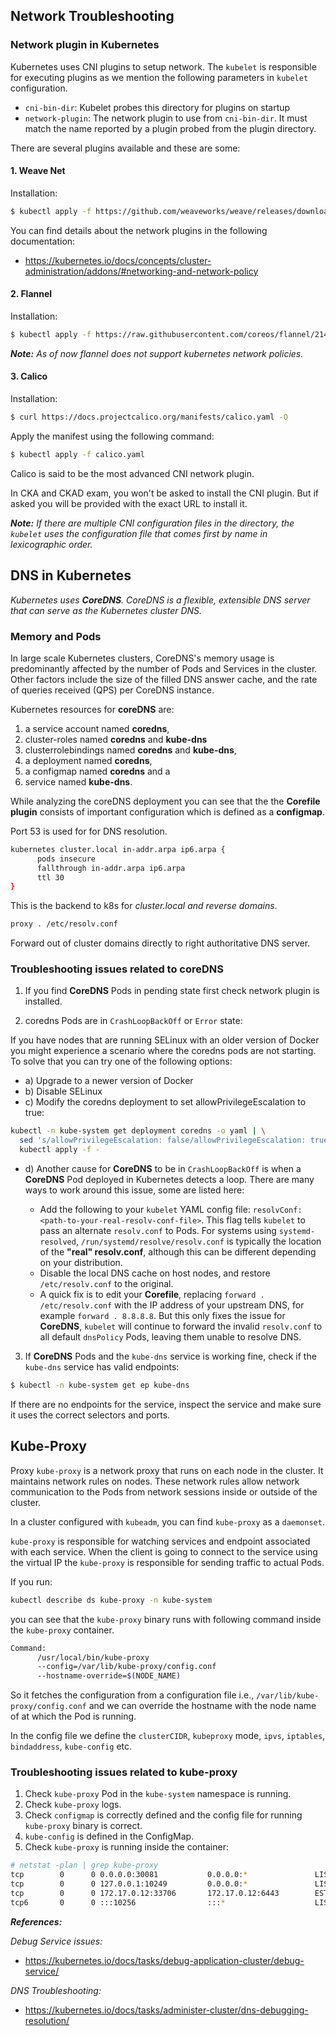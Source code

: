 ## Network Troubleshooting

### Network plugin in Kubernetes

Kubernetes uses CNI plugins to setup network. The `kubelet` is responsible for executing plugins as we mention the following parameters in `kubelet` configuration.

- `cni-bin-dir`: Kubelet probes this directory for plugins on startup
- `network-plugin`: The network plugin to use from `cni-bin-dir`. It must match the name reported by a plugin probed from the plugin directory.

There are several plugins available and these are some:

#### 1. Weave Net

Installation:

```bash
$ kubectl apply -f https://github.com/weaveworks/weave/releases/download/v2.8.1/weave-daemonset-k8s.yaml
```

You can find details about the network plugins in the following documentation:

- https://kubernetes.io/docs/concepts/cluster-administration/addons/#networking-and-network-policy

#### 2. Flannel

Installation:

```bash
$ kubectl apply -f https://raw.githubusercontent.com/coreos/flannel/2140ac876ef134e0ed5af15c65e414cf26827915/Documentation/kube-flannel.yml
```

***Note:** As of now flannel does not support kubernetes network policies.*

#### 3. Calico

Installation:

```bash
$ curl https://docs.projectcalico.org/manifests/calico.yaml -O
```

Apply the manifest using the following command:

```bash
$ kubectl apply -f calico.yaml
```

Calico is said to be the most advanced CNI network plugin.

In CKA and CKAD exam, you won't be asked to install the CNI plugin. But if asked you will be provided with the exact URL to install it.

***Note:** If there are multiple CNI configuration files in the directory, the `kubelet` uses the configuration file that comes first by name in lexicographic order.*

## DNS in Kubernetes

*Kubernetes uses **CoreDNS**. CoreDNS is a flexible, extensible DNS server that can serve as the Kubernetes cluster DNS.*

### Memory and Pods

In large scale Kubernetes clusters, CoreDNS's memory usage is predominantly affected by the number of Pods and Services in the cluster. Other factors include the size of the filled DNS answer cache, and the rate of queries received (QPS) per CoreDNS instance.

Kubernetes resources for **coreDNS** are:

1. a service account named **coredns**,
2. cluster-roles named **coredns** and **kube-dns**
3. clusterrolebindings named **coredns** and **kube-dns**, 
4. a deployment named **coredns**,
5. a configmap named **coredns** and a
6. service named **kube-dns**.

While analyzing the coreDNS deployment you can see that the the **Corefile plugin** consists of important configuration which is defined as a **configmap**.

Port 53 is used for for DNS resolution.

```bash
kubernetes cluster.local in-addr.arpa ip6.arpa {
      pods insecure
      fallthrough in-addr.arpa ip6.arpa
      ttl 30
}
```

This is the backend to k8s for *cluster.local and reverse domains*.


```bash
proxy . /etc/resolv.conf
```

Forward out of cluster domains directly to right authoritative DNS server.

### Troubleshooting issues related to coreDNS

1. If you find **CoreDNS** Pods in pending state first check network plugin is installed.

2. coredns Pods are in `CrashLoopBackOff` or `Error` state:

If you have nodes that are running SELinux with an older version of Docker you might experience a scenario where the coredns pods are not starting. To solve that you can try one of the following options:

  - a) Upgrade to a newer version of Docker
  - b) Disable SELinux
  - c) Modify the coredns deployment to set allowPrivilegeEscalation to true:

```bash
kubectl -n kube-system get deployment coredns -o yaml | \
  sed 's/allowPrivilegeEscalation: false/allowPrivilegeEscalation: true/g' | \
  kubectl apply -f -
```
  - d) Another cause for **CoreDNS** to be in `CrashLoopBackOff` is when a **CoreDNS** Pod deployed in Kubernetes detects a loop. There are many ways to work around this issue, some are listed here:
  
    -  Add the following to your `kubelet` YAML config file: `resolvConf: <path-to-your-real-resolv-conf-file>`. This flag tells `kubelet` to pass an alternate `resolv.conf` to Pods. For systems using `systemd-resolved`, `/run/systemd/resolve/resolv.conf` is typically the location of the **"real" resolv.conf**, although this can be different depending on your distribution.
    - Disable the local DNS cache on host nodes, and restore `/etc/resolv.conf` to the original.
    - A quick fix is to edit your **Corefile**, replacing `forward . /etc/resolv.conf` with the IP address of your upstream DNS, for example `forward . 8.8.8.8`. But this only fixes the issue for **CoreDNS**, `kubelet` will continue to forward the invalid `resolv.conf` to all default `dnsPolicy` Pods, leaving them unable to resolve DNS.

3. If **CoreDNS** Pods and the `kube-dns` service is working fine, check if the `kube-dns` service has valid endpoints:

```bash
$ kubectl -n kube-system get ep kube-dns
```
If there are no endpoints for the service, inspect the service and make sure it uses the correct selectors and ports.

## Kube-Proxy

Proxy `kube-proxy` is a network proxy that runs on each node in the cluster. It maintains network rules on nodes. These network rules allow network communication to the Pods from network sessions inside or outside of the cluster.

In a cluster configured with `kubeadm`, you can find `kube-proxy` as a `daemonset`.

`kube-proxy` is responsible for watching services and endpoint associated with each service. When the client is going to connect to the service using the virtual IP the `kube-proxy` is responsible for sending traffic to actual Pods.

If you run:

```bash
kubectl describe ds kube-proxy -n kube-system
```

you can see that the `kube-proxy` binary runs with following command inside the `kube-proxy` container.

```bash
Command:
      /usr/local/bin/kube-proxy
      --config=/var/lib/kube-proxy/config.conf
      --hostname-override=$(NODE_NAME)
```

So it fetches the configuration from a configuration file i.e., `/var/lib/kube-proxy/config.conf` and we can override the hostname with the node name of at which the Pod is running.

In the config file we define the `clusterCIDR`, `kubeproxy` mode, `ipvs`, `iptables`, `bindaddress`, `kube-config` etc.

### Troubleshooting issues related to kube-proxy

1. Check `kube-proxy` Pod in the `kube-system` namespace is running.
2. Check `kube-proxy` logs.
3. Check `configmap` is correctly defined and the config file for running `kube-proxy` binary is correct.
4. `kube-config` is defined in the ConfigMap.
5. Check `kube-proxy` is running inside the container:

```bash
# netstat -plan | grep kube-proxy
tcp        0      0 0.0.0.0:30081           0.0.0.0:*               LISTEN      1/kube-proxy
tcp        0      0 127.0.0.1:10249         0.0.0.0:*               LISTEN      1/kube-proxy
tcp        0      0 172.17.0.12:33706       172.17.0.12:6443        ESTABLISHED 1/kube-proxy
tcp6       0      0 :::10256                :::*                    LISTEN      1/kube-proxy
```

***References:***

*Debug Service issues:*
- https://kubernetes.io/docs/tasks/debug-application-cluster/debug-service/

*DNS Troubleshooting:*
- https://kubernetes.io/docs/tasks/administer-cluster/dns-debugging-resolution/
